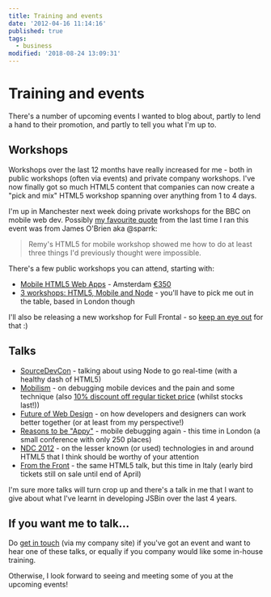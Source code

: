 ```yaml
---
title: Training and events
date: '2012-04-16 11:14:16'
published: true
tags:
  - business
modified: '2018-08-24 13:09:31'
---
```

# Training and events

There's a number of upcoming events I wanted to blog about, partly to lend a hand to their promotion, and partly to tell you what I'm up to.

<!--more-->

## Workshops

Workshops over the last 12 months have really increased for me - both in public workshops (often via events) and private company workshops. I've now finally got so much HTML5 content that companies can now create a "pick and mix" HTML5 workshop spanning over anything from 1 to 4 days.

I'm up in Manchester next week doing private workshops for the BBC on mobile web dev. Possibly [my favourite quote](https://twitter.com/sparrk/status/156437912546836481) from the last time I ran this event was from James O'Brien aka @sparrk:

> Remy's HTML5 for mobile workshop showed me how to do at least three things I'd previously thought were impossible.

There's a few public workshops you can attend, starting with:

- [Mobile HTML5 Web Apps](http://mobilism.nl/2012/workshops#mobile-web-apps) - Amsterdam [&euro;350](https://mobilism.paydro.net/)
- [3 workshops: HTML5, Mobile and Node](http://developerfocus.com/kurskalender.aspx?lang=no1&cat=170376) - you'll have to pick me out in the table, based in London though

I'll also be releasing a new workshop for Full Frontal - so [keep an eye out](http://twitter.com/fullfrontalconf) for that :)

## Talks

- [SourceDevCon](http://sourcedevcon.eu/) - talking about using Node to go real-time (with a healthy dash of HTML5)
- [Mobilism](http://mobilism.nl/2012) - on debugging mobile devices and the pain and some technique (also [10% discount off regular ticket price](https://mobilism.paydro.net/event/amobilism-2012/RemySharp) (whilst stocks last!))
- [Future of Web Design](http://futureofwebdesign.com/london-2012/) - on how developers and designers can work better together (or at least from my perspective!)
- [Reasons to be "Appy"](http://www.reasonstobeappy.com/) - mobile debugging again - this time in London (a small conference with only 250 places)
- [NDC 2012](http://www.ndcoslo.com/) - on the lesser known (or used) technologies in and around HTML5 that I think should be worthy of your attention
- [From the Front](http://2012.fromthefront.it/) - the same HTML5 talk, but this time in Italy (early bird tickets still on sale until end of April)

I'm sure more talks will turn crop up and there's a talk in me that I want to give about what I've learnt in developing JSBin over the last 4 years.

## If you want me to talk...

Do [get in touch](http://leftlogic.com/contact) (via my company site) if you've got an event and want to hear one of these talks, or equally if you company would like some in-house training.

Otherwise, I look forward to seeing and meeting some of you at the upcoming events!

